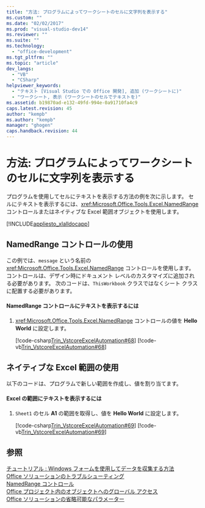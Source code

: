 ```yaml
---
title: "方法: プログラムによってワークシートのセルに文字列を表示する"
ms.custom: ""
ms.date: "02/02/2017"
ms.prod: "visual-studio-dev14"
ms.reviewer: ""
ms.suite: ""
ms.technology: 
  - "office-development"
ms.tgt_pltfrm: ""
ms.topic: "article"
dev_langs: 
  - "VB"
  - "CSharp"
helpviewer_keywords: 
  - "テキスト [Visual Studio での Office 開発], 追加 (ワークシートに)"
  - "ワークシート, 表示 (ワークシートのセルでテキストを)"
ms.assetid: b19870ad-e132-49fd-994e-0a91710fa4c9
caps.latest.revision: 45
author: "kempb"
ms.author: "kempb"
manager: "ghogen"
caps.handback.revision: 44
---
```

# 方法: プログラムによってワークシートのセルに文字列を表示する
  プログラムを使用してセルにテキストを表示する方法の例を次に示します。  セルにテキストを表示するには、<xref:Microsoft.Office.Tools.Excel.NamedRange> コントロールまたはネイティブな Excel 範囲オブジェクトを使用します。  
  
 [!INCLUDE[appliesto_xlalldocapp](../vsto/includes/appliesto-xlalldocapp-md.md)]  
  
## NamedRange コントロールの使用  
 この例では、`message` という名前の <xref:Microsoft.Office.Tools.Excel.NamedRange> コントロールを使用します。  コントロールは、デザイン時にドキュメント レベルのカスタマイズに追加される必要があります。  次のコードは、`ThisWorkbook` クラスではなくシート クラスに配置する必要があります。  
  
#### NamedRange コントロールにテキストを表示するには  
  
1.  <xref:Microsoft.Office.Tools.Excel.NamedRange> コントロールの値を **Hello World** に設定します。  
  
     [!code-csharp[Trin_VstcoreExcelAutomation#68](../snippets/csharp/VS_Snippets_OfficeSP/Trin_VstcoreExcelAutomation/CS/Sheet1.cs#68)]
     [!code-vb[Trin_VstcoreExcelAutomation#68](../snippets/visualbasic/VS_Snippets_OfficeSP/Trin_VstcoreExcelAutomation/VB/Sheet1.vb#68)]  
  
## ネイティブな Excel 範囲の使用  
 以下のコードは、プログラムで新しい範囲を作成し、値を割り当てます。  
  
#### Excel の範囲にテキストを表示するには  
  
1.  `Sheet1` のセル **A1** の範囲を取得し、値を **Hello World** に設定します。  
  
     [!code-csharp[Trin_VstcoreExcelAutomation#69](../snippets/csharp/VS_Snippets_OfficeSP/Trin_VstcoreExcelAutomation/CS/Sheet1.cs#69)]
     [!code-vb[Trin_VstcoreExcelAutomation#69](../snippets/visualbasic/VS_Snippets_OfficeSP/Trin_VstcoreExcelAutomation/VB/Sheet1.vb#69)]  
  
## 参照  
 [チュートリアル : Windows フォームを使用してデータを収集する方法](../vsto/walkthrough-collecting-data-using-a-windows-form.md)   
 [Office ソリューションのトラブルシューティング](../vsto/troubleshooting-office-solutions.md)   
 [NamedRange コントロール](../vsto/namedrange-control.md)   
 [Office プロジェクト内のオブジェクトへのグローバル アクセス](../vsto/global-access-to-objects-in-office-projects.md)   
 [Office ソリューションの省略可能なパラメーター](../vsto/optional-parameters-in-office-solutions.md)  
  
  